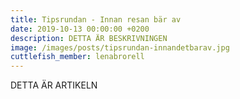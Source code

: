 ```yaml
---
title: Tipsrundan - Innan resan bär av
date: 2019-10-13 00:00:00 +0200
description: DETTA ÄR BESKRIVNINGEN
image: /images/posts/tipsrundan-innandetbarav.jpg
cuttlefish_member: lenabrorell
---
```


DETTA &Auml;R ARTIKELN